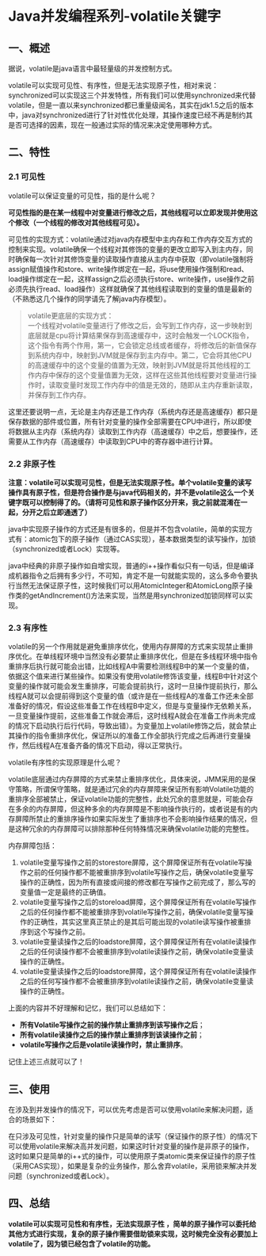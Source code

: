 # Java并发编程系列-volatile关键字
## 一、概述
据说，volatile是java语言中最轻量级的并发控制方式。

volatile可以实现可见性、有序性，但是无法实现原子性，相对来说：synchronized可以实现这三个并发特性，所有我们可以使用synchronized来代替volatile，但是一直以来synchronized都已重量级闻名，其实在jdk1.5之后的版本中，java对synchronized进行了针对性优化处理，其操作速度已经不再是制约其是否可选择的因素，现在一般通过实际的情况来决定使用哪种方式。
## 二、特性
### 2.1 可见性
volatile可以保证变量的可见性，指的是什么呢？

**可见性指的是在某一线程中对变量进行修改之后，其他线程可以立即发现并使用这个修改（一个线程的修改对其他线程可见）。**

可见性的实现方式：volatile通过对java内存模型中主内存和工作内存交互方式的控制来实现。volatile确保一个线程对其修饰的变量的更改立即写入到主内存，同时确保每一次针对其修饰变量的读取操作直接从主内存中获取（即volatile强制将assign赋值操作和store、write操作绑定在一起，将use使用操作强制和read、load操作绑定在一起，这样assign之后必须执行store、write操作，use操作之前必须先执行read、load操作）这样就确保了其他线程读取到的变量的值是最新的（不熟悉这几个操作的同学请先了解java内存模型）。

> volatile更底层的实现方式：<br/>
一个线程对volatile变量进行了修改之后，会写到工作内存，这一步映射到底层就是cpu将计算结果保存到高速缓存中，这时会触发一个LOCK指令，这个指令有两个作用，第一，它会锁定总线或者缓存，将修改后的新值保存到系统内存中，映射到JVM就是保存到主内存中。第二，它会将其他CPU的高速缓存中的这个变量的值置为无效，映射到JVM就是将其他线程的工作内存中保存的这个变量值置为无效，这样在这些其他线程要对变量进行操作时，读取变量时发现工作内存中的值是无效的，随即从主内存重新读取，并保存到工作内存。

这里还要说明一点，无论是主内存还是工作内存（系统内存还是高速缓存）都只是保存数据的部件或位置，所有针对变量的操作全部需要在CPU中进行，所以即使将数据从主内存（系统内存）读取到工作内存（高速缓存）中之后，想要操作，还需要从工作内存（高速缓存）中读取到CPU中的寄存器中进行计算。
### 2.2 非原子性
**注意：volatile可以实现可见性，但是无法实现原子性。单个volatile变量的读写操作具有原子性，但是符合操作是与java代码相关的，并不是volatile这么一个关键字既可以控制得了的。（请将可见性和原子操作区分开来，我之前就混淆在一起，分开之后立即通透了）**

java中实现原子操作的方式还是有很多的，但是并不包含volatile，简单的实现方式有：atomic包下的原子操作（通过CAS实现），基本数据类型的读写操作，加锁（synchronized或者Lock）实现等。

java中经典的非原子操作如自增实现，普通的i++操作看似只有一句话，但是编译成机器指令之后拥有多少行，不可知，肯定不是一句就能实现的，这么多命令要执行当然无法保证原子性，这时候我们可以用AtomicInteger和AtomicLong原子操作类的getAndIncrement()方法来实现，当然是用synchronized加锁同样可以实现。

### 2.3 有序性
volatile的另一个作用就是避免重排序优化，使用内存屏障的方式来实现禁止重排序优化。在单线程环境中当然没有必要禁止重排序优化，但是在多线程环境中指令重排序后执行就可能会出错，比如线程A中需要检测线程B中的某一个变量的值，依据这个值来进行某些操作。如果没有使用volatile修饰该变量，线程B中针对这个变量的操作就可能会发生重排序，可能会提前执行，这时一旦操作提前执行，那么线程A就可以会提前得到这个变量的值（或许是在一些线程A的准备工作还未全部准备好的情况，假设这些准备工作在线程B中定义，但是与变量操作无依赖关系，一旦变量操作提前，这些准备工作就会滞后，这时线程A就会在准备工作尚未完成的情况下启动执行后行代码，导致出错）。为变量加上volatile修饰之后，就会禁止其操作的指令重排序优化，保证所以的准备工作全部执行完成之后再进行变量操作，然后线程A在准备齐备的情况下启动，得以正常执行。

volatile有序性的实现原理是什么呢？

volatile底层通过内存屏障的方式来禁止重排序优化，具体来说，JMM采用的是保守策略，所谓保守策略，就是通过冗余的内存屏障来保证所有影响Volatile功能的重排序全部被禁止，保证volatile功能的完整性，此处冗余的意思就是，可能会存在多余的内存屏障，但这种多余的内存屏障是不影响操作执行的，或者说是有的内存屏障所禁止的重排序操作如果实际发生了重排序也不会影响操作结果的情况，但是这种冗余的内存屏障可以排除那种任何特殊情况来确保volatile功能的完整性。

内存屏障包括：
1. volatile变量写操作之前的storestore屏障，这个屏障保证所有在volatile写操作之前的任何操作都不能被重排序到volatile写操作之后，确保volatile变量写操作的正确性，因为所有直接或间接的修改都在写操作之前完成了，那么写的变量值一定是最终的正确值。
2. volatile变量写操作之后的storeload屏障，这个屏障保证所有在volatile写操作之后的任何操作都不能被重排序到volatile写操作之前，确保volatile变量写操作的正确性，其实这里真正禁止的是其后可能出现的volatile读写操作被重排序到这个写操作之前。
3. volatile变量读操作之后的loadstore屏障，这个屏障保证所有在volatile读操作之后的任何读操作都不会被重排序到volatile读操作之前，确保volatile变量读操作的正确性。
4. volatile变量读操作之后的loadstore屏障，这个屏障保证所有在volatile读操作之后的任何写操作都不会被重排序到volatile读操作之前，确保volatile变量读操作的正确性。

上面的内容并不好理解和记忆，我们可以总结如下：
- **所有Volatile写操作之前的操作禁止重排序到该写操作之后**；
- **所有volatile读操作之后的操作禁止重排序到该读操作之前**；
- **volatile写操作之后是volatile读操作时，禁止重排序**。

记住上述三点就可以了！

## 三、使用
在涉及到并发操作的情况下，可以优先考虑是否可以使用volatile来解决问题，适合的场景如下：

在只涉及可见性，针对变量的操作只是简单的读写（保证操作的原子性）的情况下可以使用volatile来解决高并发问题，如果这时针对变量的操作是非原子的操作，这时如果只是简单的i++式的操作，可以使用原子类atomic类来保证操作的原子性（采用CAS实现），如果是复杂的业务操作，那么舍弃volatile，采用锁来解决并发问题（synchronized或者Lock）。
## 四、总结
**volatile可以实现可见性和有序性，无法实现原子性 ，简单的原子操作可以委托给其他方式进行实现，复杂的原子操作需要借助锁来实现，这时候完全没有必要加上volatile了，因为锁已经包含了volatile的功能。**
